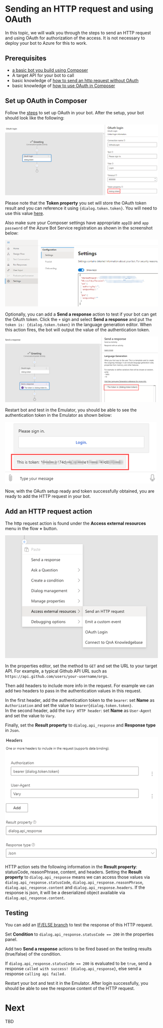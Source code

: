 # Sending an HTTP request and using OAuth 
In this topic, we will walk you through the steps to send an HTTP request and using OAuth for authorization of the access. It is not necessary to deploy your bot to Azure for this to work.

## Prerequisites
- [a basic bot you build using Composer](tutorial-create-echobot.md)
- A target API for your bot to call
- basic knowledge of [how to send an http request without OAuth](./tutorial/bot-tutorial-get-weather.md#add-an-http-request)
- basic knowledge of [how to use OAuth in Composer](how_to_use_oauth.md)
  
## Set up OAuth in Composer 
Follow the [steps](how-to-use-oauth.md) to set up OAuth in your bot. After the setup, your bot should look like the following: 

![oauth-setup](./media/integration/oauth-setup.png)

Please note that the **Token property** you set will store the OAuth token result and you can reference it using `{dialog.token.token}`. You will need to use this value [here](#add-an-http-request). 

Also make sure your Composer settings have appropriate `appID` and `app password` of the Azure Bot Service registration as shown in the screenshot below: 

![composer-oauth-setting](./media/integration/composer-oauth-setting.png)

Optionally, you can add a **Send a response** action to test if your bot can get the OAuth token. Click the `+` sign and select **Send a response** and put `The token is: {dialog.token.token}` in the language generation editor. When this action fires, the bot will output the value of the authentication token. 

![oauth-response-to-test](./media/integration/oauth-response-to-test.png)

Restart bot and test in the Emulator, you should be able to see the authentication token in the Emulator as shown below: 

![oauth-test-token](./media/integration/oauth-test-token.png)

Now, with the OAuth setup ready and token successfully obtained, you are ready to add the HTTP request in your bot. 

## Add an HTTP request action
The http request action is found under the **Access external resources** menu in the flow **+** button.

![](./media/tutorial-weatherbot/03/http-step.png)

In the properties editor, set the method to `GET` and set the URL to your target API. For example, a typical Github API URL such as `https://api.github.com/users/your-username/orgs`. 

Then add headers to include more info in the request. For example we can add two headers to pass in the authentication values in this request. 
    
   In the first header, add the authentication token to the `bearer`: set **Name** as `Authorization` and set the value to `bearer{dialog.token.token}`.  
   In the second header, add the `Vary HTTP header`: set **Name** as `User-Agent` and set the value to `Vary`. 

Finally, set the **Result property** to `dialog.api_response` and **Response type** in `Json`. 

![oauth-headers](./media/integration/oauth-headers.png)

HTTP action sets the following information in the **Result property**: statusCode, reasonPhrase, content, and headers. Setting the **Result property** to `dialog.api_response` means we can access those values via `dialog.api_response.statusCode`, `dialog.api_response.reasonPhrase`, `dialog.api_response.content` and `dialog.api_response.headers`. If the response is json, it will be a deserialized object available via `dialog.api_response.content`.

## Testing 
You can add an [IF/ELSE branch](how-to-control-conversation-flow.md#branch-if-else) to test the response of this HTTP request. 

Set **Condition** to `dialog.api_response.statusCode == 200` in the properties panel. 

Add two **Send a response** actions to be fired based on the testing results (true/false) of the condition. 

If `dialog.api_response.statusCode == 200` is evaluated to be `true`, send a response `called with success! {dialog.api_response}`, else send a response `calling api failed.`

Restart your bot and test it in the Emulator. After login successfully, you should be able to see the response content of the HTTP request. 

# Next 
TBD
